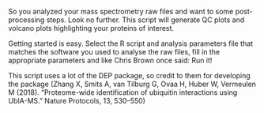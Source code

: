 So you analyzed your mass spectrometry raw files and want to some post-processing steps. Look no further. This script will generate QC plots and volcano plots highlighting your proteins of interest.

Getting started is easy. Select the R script and analysis parameters file that matches the software you used to analyse the raw files, fill in the appropriate parameters and like Chris Brown once said: Run it!

This script uses a lot of the DEP package, so credit to them for developing the package (Zhang X, Smits A, van Tilburg G, Ovaa H, Huber W, Vermeulen M (2018). “Proteome-wide identification of ubiquitin interactions using UbIA-MS.” Nature Protocols, 13, 530–550)

